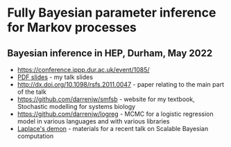 # Fully Bayesian parameter inference for Markov processes

## Bayesian inference in HEP, Durham, May 2022

* https://conference.ippp.dur.ac.uk/event/1085/
* [PDF slides](smfsb.pdf) - my talk slides
* http://dx.doi.org/10.1098/rsfs.2011.0047 - paper relating to the main part of the talk
* https://github.com/darrenjw/smfsb - website for my textbook, Stochastic modelling for systems biology
* https://github.com/darrenjw/logreg - MCMC for a logistic regression model in various languages and with various libraries
* [Laplace's demon](../2022-ld/Readme.md) - materials for a recent talk on Scalable Bayesian computation
